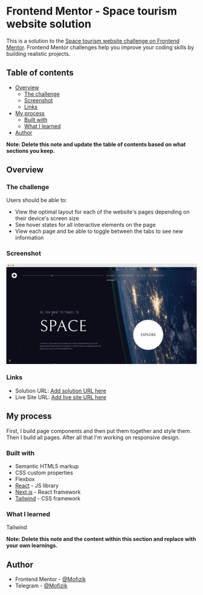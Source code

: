 # Frontend Mentor - Space tourism website solution

This is a solution to the [Space tourism website challenge on Frontend Mentor](https://www.frontendmentor.io/challenges/space-tourism-multipage-website-gRWj1URZ3). Frontend Mentor challenges help you improve your coding skills by building realistic projects. 

## Table of contents

- [Overview](#overview)
  - [The challenge](#the-challenge)
  - [Screenshot](#screenshot)
  - [Links](#links)
- [My process](#my-process)
  - [Built with](#built-with)
  - [What I learned](#what-i-learned)
- [Author](#author)

**Note: Delete this note and update the table of contents based on what sections you keep.**

## Overview

### The challenge

Users should be able to:

- View the optimal layout for each of the website's pages depending on their device's screen size
- See hover states for all interactive elements on the page
- View each page and be able to toggle between the tabs to see new information

### Screenshot

![](./public/README/Preview.png)

### Links

- Solution URL: [Add solution URL here](https://your-solution-url.com)
- Live Site URL: [Add live site URL here](https://mofizik.github.io/space-tourism/)

## My process
  First, I build page components and then put them together and style them. Then I build all pages. After all that I'm working on responsive design.
### Built with

- Semantic HTML5 markup
- CSS custom properties
- Flexbox
- [React](https://reactjs.org/) - JS library
- [Next.js](https://nextjs.org/) - React framework
- [Tailwind](https://tailwindcss.com/) - CSS framework
### What I learned

Tailwind

**Note: Delete this note and the content within this section and replace with your own learnings.**


## Author

- Frontend Mentor - [@Mofizik](https://www.frontendmentor.io/profile/Mofizik)
- Telegram - [@Mofizik](https://t.me/Mofizik)

